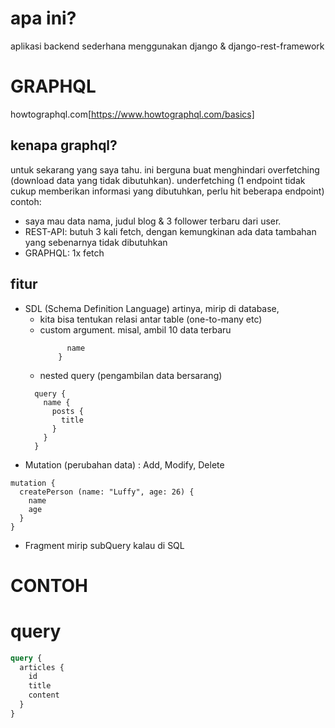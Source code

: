 # apa ini?

aplikasi backend sederhana menggunakan django & django-rest-framework

# GRAPHQL

howtographql.com[https://www.howtographql.com/basics]

## kenapa graphql?

untuk sekarang yang saya tahu. ini berguna buat menghindari overfetching (download data yang tidak dibutuhkan). underfetching (1 endpoint tidak cukup memberikan informasi yang dibutuhkan, perlu hit beberapa endpoint)
contoh:

- saya mau data nama, judul blog & 3 follower terbaru dari user.
- REST-API: butuh 3 kali fetch, dengan kemungkinan ada data tambahan yang sebenarnya tidak dibutuhkan
- GRAPHQL: 1x fetch

## fitur

- SDL (Schema Definition Language)
  artinya, mirip di database,
  - kita bisa tentukan relasi antar table (one-to-many etc)
  - custom argument. misal, ambil 10 data terbaru
    ```query(last 10) {
          name
        }
    ```
  - nested query (pengambilan data bersarang)
  ```
    query {
      name {
        posts {
          title
        }
      }
    }
  ```
- Mutation (perubahan data) : Add, Modify, Delete

```
mutation {
  createPerson (name: "Luffy", age: 26) {
    name
    age
  }
}
```

- Fragment
  mirip subQuery kalau di SQL

# CONTOH

# query

```graphql
query {
  articles {
    id
    title
    content
  }
}
```
